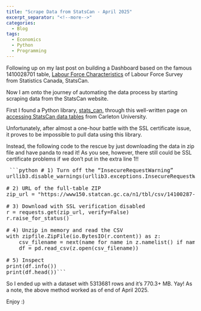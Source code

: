 ```yaml
---
title: "Scrape Data from StatsCan - April 2025"
excerpt_separator: "<!--more-->"
categories:
  - Blog
tags:
  - Economics
  - Python
  - Programming
---
```


Following up on my last post on building a Dashboard based on the famous 1410028701 table, [Labour Force Characteristics](https://www150.statcan.gc.ca/t1/tbl1/en/tv.action?pid=1410028701) of Labour Force Survey from Statistics Canada, StatsCan.

Now I am onto the journey of automating the data process by starting scraping data from the StatsCan website.

First I found a Python library, [stats_can](https://stats-can.readthedocs.io/en/latest/#), through this well-written page on [accessing StatsCan data tables](https://people.math.carleton.ca/~davecampbell/datasets/code_sets/Cansim_python_r.html) from Carleton University.

Unfortunately, after almost a one-hour battle with the SSL certificate issue, it proves to be impossible to pull data using this library.

Instead, the following code to the rescue by just downloading the data in zip file and have panda to read it! As you see, however, there still could be SSL certificate problems if we don’t put in the extra line 1!!

<pre> ```python # 1) Turn off the “InsecureRequestWarning”
urllib3.disable_warnings(urllib3.exceptions.InsecureRequestWarning)

# 2) URL of the full-table ZIP
zip_url = "https://www150.statcan.gc.ca/n1/tbl/csv/14100287-eng.zip"

# 3) Download with SSL verification disabled
r = requests.get(zip_url, verify=False)
r.raise_for_status()

# 4) Unzip in memory and read the CSV
with zipfile.ZipFile(io.BytesIO(r.content)) as z:
    csv_filename = next(name for name in z.namelist() if name.endswith(".csv"))
    df = pd.read_csv(z.open(csv_filename))

# 5) Inspect
print(df.info())
print(df.head())```
</pre>

So I ended up with a dataset with 5313681 rows and it’s 770.3+ MB. Yay! As a note, the above method worked as of end of April 2025.

Enjoy :) 
